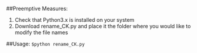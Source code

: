 ##Preemptive Measures:
  1. Check that Python3.x is installed on your system
  2. Download rename_CK.py and place it the folder where you would like to modify the file names
  
##Usage:
`$python rename_CK.py`

